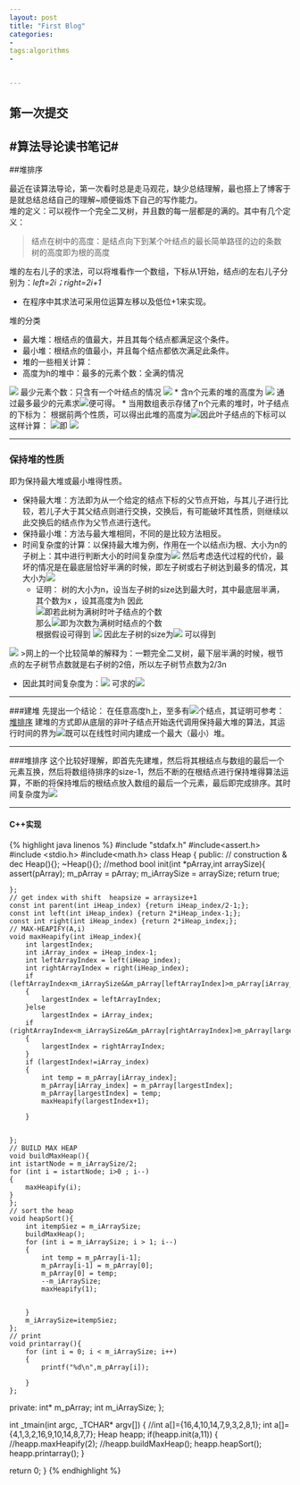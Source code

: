 ```yaml
---
layout: post
title: "First Blog"
categories:
- 
tags:algorithms
- 


---
```

第一次提交
---
#算法导论读书笔记#
---
##堆排序
   
最近在读算法导论，第一次看时总是走马观花，缺少总结理解，最也搭上了博客于是就总结总结自己的理解~顺便锻炼下自己的写作能力。  
堆的定义：可以视作一个完全二叉树，并且数的每一层都是的满的。其中有几个定义：
> 结点在树中的高度：是结点向下到某个叶结点的最长简单路径的边的条数  
> 树的高度即为根的高度      


堆的左右儿子的求法，可以将堆看作一个数组，下标从1开始，结点i的左右儿子分别为：*left=2i；right=2i+1*  


* 在程序中其求法可采用位运算左移以及低位+1来实现。<br>

堆的分类 
  *  最大堆：根结点的值最大，并且其每个结点都满足这个条件。
  *  最小堆：根结点的值最小，并且每个结点都依次满足此条件。
  *  堆的一些相关计算：
   * 高度为h的堆中：最多的元素个数：全满的情况
   <img src="http://chart.googleapis.com/chart?cht=tx&chl=  2^0+2^1\cdots+2^h=2^{h+1}-1" style="border:none;">
最少元素个数：只含有一个叶结点的情况
<img src="http://www.forkosh.com/mathtex.cgi? 2^0+2^1\cdots+2^{h-1}+1=2^{h}">  
* 含n个元素的堆的高度为  <img src="http://www.forkosh.com/mathtex.cgi? ceiling(lgn)">  通过最多最少的元素求<img src="http://www.forkosh.com/mathtex.cgi? log">便可得。
* 当用数组表示存储了n个元素的堆时，叶子结点的下标为：  
根据前两个性质，可以得出此堆的高度为<img src="http://www.forkosh.com/mathtex.cgi? ceiling(lgn)">因此叶子结点的下标可以这样计算：
<img src="http://www.forkosh.com/mathtex.cgi? 2^{ceiling(lgn)-1}+1,2^{ceiling(lgn)-1}+2,\cdots,n">即
<img src="http://www.forkosh.com/mathtex.cgi? ceiling(n/2)+1,ceiling(n/2)+2,\cdots,n">
  
---- 
### 保持堆的性质
即为保持最大堆或最小堆得性质。  
* 保持最大堆：方法即为从一个给定的结点下标的父节点开始，与其儿子进行比较，若儿子大于其父结点则进行交换，交换后，有可能破坏其性质，则继续以此交换后的结点作为父节点进行迭代。
* 保持最小堆：方法与最大堆相同，不同的是比较方法相反。
* 时间复杂度的计算：以保持最大堆为例，作用在一个以结点i为根、大小为n的子树上：其中进行判断大小的时间复杂度为<img src="http://www.forkosh.com/mathtex.cgi? \Theta(1)"> 然后考虑迭代过程的代价，最坏的情况是在最底层恰好半满的时候，即左子树或右子树达到最多的情况，其大小为<img src="http://www.forkosh.com/mathtex.cgi?2n/3">
  * 证明： 树的大小为n，设当左子树的size达到最大时，其中最底层半满，其个数为x ，设其高度为h
  因此  
 <img src="http://www.forkosh.com/mathtex.cgi?x+x=2^{h}">即若此树为满树时叶子结点的个数  
 那么<img src="http://www.forkosh.com/mathtex.cgi?2(x+x)-1=2^{h+1}-1">即为次数为满树时结点的个数  
 根据假设可得到 <img src="http://www.forkosh.com/mathtex.cgi?2(x+x)-1=n+x">
 因此左子树的size为<img src="http://www.forkosh.com/mathtex.cgi?(n+x-1)/2"> 可以得到
 <img src="http://www.forkosh.com/mathtex.cgi?leftsize\approx2n/3">
>网上的一个比较简单的解释为：一颗完全二叉树，最下层半满的时候，根节点的左子树节点数就是右子树的2倍，所以左子树节点数为2/3n	 

  * 因此其时间复杂度为：<img src="http://www.forkosh.com/mathtex.cgi?T(n)\le T(2n/3)+\Theta(1)">
  可求的<img src="http://www.forkosh.com/mathtex.cgi?T(n)=O(lgn)">

---
###建堆
先提出一个结论：
在任意高度h上，至多有<img src="http://www.forkosh.com/mathtex.cgi?floor(n/2^{h+1})">个结点，其证明可参考：[堆排序](http://www.cnblogs.com/algorhythm/archive/2012/08/28/2659693.html)
建堆的方式即从底层的非叶子结点开始迭代调用保持最大堆的算法，其运行时间的界为<img src="http://www.forkosh.com/mathtex.cgi?O(n)">既可以在线性时间内建成一个最大（最小）堆。

---
###堆排序
这个比较好理解，即首先先建堆，然后将其根结点与数组的最后一个元素互换，然后将数组待排序的size-1，然后不断的在根结点进行保持堆得算法运算，不断的将保持堆后的根结点放入数组的最后一个元素，最后即完成排序。其时间复杂度为<img src="http://www.forkosh.com/mathtex.cgi?O(nlgn)">

----
#### C++实现

{% highlight java linenos %}
#include "stdafx.h"
#include<assert.h>
#include <stdio.h>
#include<math.h>
class Heap
{
public:
	// construction & dec
	Heap(){};
	~Heap(){};
	//method
	bool init(int *pArray,int arraySize){
		assert(pArray);
		m_pArray = pArray;
		m_iArraySize = arraySize;
		return true;

	};
	// get index with shift  heapsize = arraysize+1
	const int parent(int iHeap_index) {return iHeap_index/2-1;};
	const int left(int iHeap_index) {return 2*iHeap_index-1;};
	const int right(int iHeap_index) {return 2*iHeap_index;};
	// MAX-HEAPIFY(A,i)
	void maxHeapify(int iHeap_index){
		int largestIndex; 
		int iArray_index = iHeap_index-1;
		int leftArrayIndex = left(iHeap_index);
		int rightArrayIndex = right(iHeap_index);
		if (leftArrayIndex<m_iArraySize&&m_pArray[leftArrayIndex]>m_pArray[iArray_index])
		{
			largestIndex = leftArrayIndex;
		}else 
			largestIndex = iArray_index;
		if (rightArrayIndex<m_iArraySize&&m_pArray[rightArrayIndex]>m_pArray[largestIndex])
		{
			largestIndex = rightArrayIndex;
		}
		if (largestIndex!=iArray_index)
		{
			int temp = m_pArray[iArray_index];
			m_pArray[iArray_index] = m_pArray[largestIndex];
			m_pArray[largestIndex] = temp;
			maxHeapify(largestIndex+1);

		}


	};
	// BUILD MAX HEAP 
	void buildMaxHeap(){
	int istartNode = m_iArraySize/2;
	for (int i = istartNode; i>0 ; i--)
	{
		maxHeapify(i);
	}
	};
	// sort the heap
	void heapSort(){
		int itempSiez = m_iArraySize;
		buildMaxHeap();
		for (int i = m_iArraySize; i > 1; i--)
		{
			int temp = m_pArray[i-1];
			m_pArray[i-1] = m_pArray[0];
			m_pArray[0] = temp;
			--m_iArraySize;
			maxHeapify(1);


		}
		m_iArraySize=itempSiez;
	};
	// print
	void printarray(){
		for (int i = 0; i < m_iArraySize; i++)
		{
			printf("%d\n",m_pArray[i]);

		}
	};


private:
	int* m_pArray;
	int m_iArraySize; 
};


int _tmain(int argc, _TCHAR* argv[])
{
	//int a[]={16,4,10,14,7,9,3,2,8,1};
	int a[]={4,1,3,2,16,9,10,14,8,7,7};
	Heap heapp;
	if(heapp.init(a,11))
	{
		//heapp.maxHeapify(2);
		//heapp.buildMaxHeap();
		heapp.heapSort();
		heapp.printarray();
	}

   return 0;
}
{% endhighlight %}